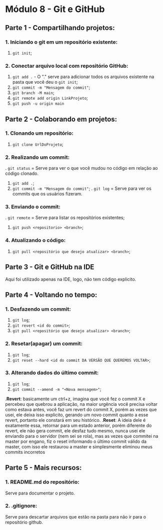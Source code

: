 # Módulo 8 - Git e GitHub

## Parte 1 - Compartilhando projetos: 
### 1. Iniciando o git em um repositório existente:
1. `git init`;
### 2. Conectar arquivo local com repositório GitHub:
1. `git add .` - O "." serve para adicionar todos os arquivos existente na pasta que você deu o `git init`;
2. `git commit -m "Mensagem do commit"`;
3. `git branch -M main`;
4. `git remote add origin LinkProjeto`;
5. `git push -u origin main`

## Parte 2 - Colaborando em projetos: 
### 1. Clonando um repositório: 
1. `git clone UrlDoProjeto`;
### 2. Realizando um commit:
. `git status` = Serve para ver o que você mudou no código em relação ao código clonado.
1. `git add .`;
2. `git commit -m "Mensagem do commit"`;
. `git log` = Serve para ver os commits que os usuários fizeram.
### 3. Enviando o commit:
. `git remote` = Serve para listar os repositórios existentes;
1. `git push <repositorio> <branch>`;
### 4. Atualizando o código:
1. `git pull <repositório que desejo atualizar> <branch>`;

## Parte 3 - Git e GitHub na IDE
Aqui foi utilizado apenas na IDE, logo, não tem código explicito.

## Parte 4 - Voltando no tempo:
### 1. Desfazendo um commit: 
1. `git log`;
2. `git revert <id do commit>`;
3. `git pull <repositório que desejo atualizar> <branch>`;

### 2. Resetar(apagar) um commit:
1. `git log`;
2. `git reset --hard <id do commit DA VERSÃO QUE QUEREMOS VOLTAR>`;

### 3. Alterando dados do último commit:
1. `git log`;
2. `git commit --amend -m "<Nova mensagem>"`;

.**Revert**: 
basicamente um ctrl+z, imagina que você fez o commit X e percebeu que quebrou a aplicação, na maior urgência você precisa voltar como estava antes, você faz um revert do commit X, porém as vezes que usei, ele deixa isso explicito, gerando um novo commit quanto a esse revert, portanto ele constará em seu histórico.
.**Reset**:
A ideia dele é exatamente essa, retornar para um estado anterior, porém diferente do revert, ele não gera commit, ele desfaz tudo mesmo, nunca usei ele enviando para o servidor (nem sei se rola), mas as vezes que commitei na master por engano, fiz o reset informando o último commit válido da master, com isso ele restaurou a master e simplesmente eliminou meus commits incorretos


## Parte 5 - Mais recursos:
### 1. README.md do repositório: 
Serve para documentar o projeto.
### 2. .gitignore:
Serve para descartar arquivos que estão na pasta para não ir para o repositório github.
